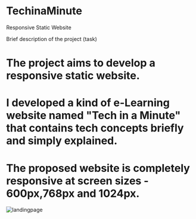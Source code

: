 # TechinaMinute
Responsive Static Website

Brief description of the project (task)
# The project aims to develop a responsive static website.
# I developed a kind of e-Learning website named "Tech in a Minute" that contains tech concepts briefly and simply explained.
# The proposed website is completely responsive at screen sizes - 600px,768px and 1024px.
![landingpage](https://github.com/keerthana0109v/TechinaMinute/assets/140523450/f089522b-c244-493c-8f64-a4c6d9f5db26)
